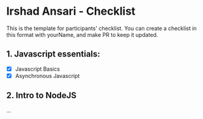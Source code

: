 # Irshad Ansari - Checklist
This is the template for participants' checklist. You can create a checklist in this format with yourName, and make PR to keep it updated.

## 1. Javascript essentials:

- [x] Javascript Basics
- [x] Asynchronous Javascript

 ## 2. Intro to NodeJS
...
